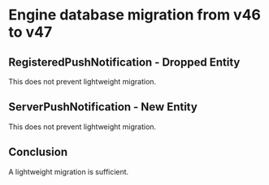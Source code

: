 #  Engine database migration from v46 to v47

## RegisteredPushNotification - Dropped Entity

This does not prevent lightweight migration.

## ServerPushNotification - New Entity

This does not prevent lightweight migration.

## Conclusion

A lightweight migration is sufficient.
